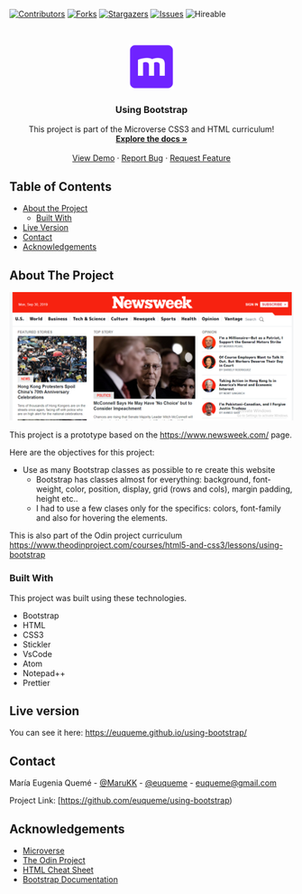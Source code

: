 <!--
*** Thanks for checking out this README Template. If you have a suggestion that would
*** make this better, please fork the repo and create a pull request or simply open
*** an issue with the tag "enhancement".
*** Thanks again! Now go create something AMAZING! :D
-->

<!-- PROJECT SHIELDS -->
<!--
*** I'm using markdown "reference style" links for readability.
*** Reference links are enclosed in brackets [ ] instead of parentheses ( ).
*** See the bottom of this document for the declaration of the reference variables
*** for contributors-url, forks-url, etc. This is an optional, concise syntax you may use.
*** https://www.markdownguide.org/basic-syntax/#reference-style-links
-->
[![Contributors][contributors-shield]][contributors-url]
[![Forks][forks-shield]][forks-url]
[![Stargazers][stars-shield]][stars-url]
[![Issues][issues-shield]][issues-url]
![Hireable](https://cdn.rawgit.com/hiendv/hireable/master/styles/default/yes.svg)

<!-- PROJECT LOGO -->
<br />
<p align="center">
  <a href="https://github.com/euqueme/using-bootstrap">
    <img src="img/mLogo.png" alt="Logo" width="80" height="80">
  </a>

  <h3 align="center">Using Bootstrap</h3>

  <p align="center">
    This project is part of the Microverse CSS3 and HTML curriculum!
    <br />
    <a href="https://github.com/euqueme/using-bootstrap"><strong>Explore the docs »</strong></a>
    <br />
    <br />
    <a href="https://euqueme.github.io/using-bootstrap/">View Demo</a>
    ·
    <a href="https://github.com/euqueme/using-bootstrap/issues">Report Bug</a>
    ·
    <a href="https://github.com/euqueme/using-bootstrap/issues">Request Feature</a>
  </p>
</p>

<!-- TABLE OF CONTENTS -->
## Table of Contents

* [About the Project](#about-the-project)
  * [Built With](#built-with)
* [Live Version](#live-version)
* [Contact](#contact)
* [Acknowledgements](#acknowledgements)

<!-- ABOUT THE PROJECT -->
## About The Project

[![Product Name Screen Shot][product-screenshot]](https://euqueme.github.io/using-bootstrap/)

This project is a prototype based on the https://www.newsweek.com/ page.

Here are the objectives for this project:
* Use as many Bootstrap classes as possible to re create this website
	* Bootstrap has classes almost for everything: background, font-weight, color, position, display, grid (rows and cols), margin padding, height etc..
	* I had to use a few clases only for the specifics: colors, font-family and also for hovering the elements.

This is also part of the Odin project curriculum https://www.theodinproject.com/courses/html5-and-css3/lessons/using-bootstrap

### Built With
This project was built using these technologies.
* Bootstrap
* HTML
* CSS3
* Stickler
* VsCode
* Atom
* Notepad++
* Prettier 

<!-- LIVE VERSION -->
## Live version

You can see it here:  https://euqueme.github.io/using-bootstrap/

<!-- CONTACT -->
## Contact

María Eugenia Quemé - [@MaruKK](https://twitter.com/MaruKK) - [@euqueme](https://github.com/euqueme) - euqueme@gmail.com

Project Link: [https://github.com/euqueme/using-bootstrap)

<!-- ACKNOWLEDGEMENTS -->
## Acknowledgements
* [Microverse](https://www.microverse.org/)
* [The Odin Project](https://www.theodinproject.com/)
* [HTML Cheat Sheet](https://htmlcheatsheet.com/js/)
* [Bootstrap Documentation](https://getbootstrap.com/docs/4.3/getting-started/introduction/)

<!-- MARKDOWN LINKS & IMAGES -->
<!-- https://www.markdownguide.org/basic-syntax/#reference-style-links -->
[contributors-shield]: https://img.shields.io/github/contributors/euqueme/using-bootstrap.svg?style=flat-square
[contributors-url]: https://github.com/euqueme/using-bootstrap/graphs/contributors
[forks-shield]: https://img.shields.io/github/forks/euqueme/using-bootstrap.svg?style=flat-square
[forks-url]: https://github.com/euqueme/using-bootstrap/network/members
[stars-shield]: https://img.shields.io/github/stars/euqueme/using-bootstrap.svg?style=flat-square
[stars-url]: https://github.com/euqueme/using-bootstrap/stargazers
[issues-shield]: https://img.shields.io/github/issues/euqueme/using-bootstrap.svg?style=flat-square
[issues-url]: https://github.com/euqueme/using-bootstrap/issues
[product-screenshot]: img/Capture.PNG
